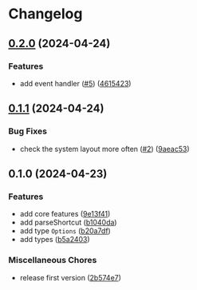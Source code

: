# Changelog

## [0.2.0](https://github.com/ocavue/keyboard-i18n/compare/v0.1.1...v0.2.0) (2024-04-24)


### Features

* add event handler ([#5](https://github.com/ocavue/keyboard-i18n/issues/5)) ([4615423](https://github.com/ocavue/keyboard-i18n/commit/461542351342c7c3ac3360f0a32ec98951a85b87))

## [0.1.1](https://github.com/ocavue/keyboard-i18n/compare/v0.1.0...v0.1.1) (2024-04-24)


### Bug Fixes

* check the system layout more often ([#2](https://github.com/ocavue/keyboard-i18n/issues/2)) ([9aeac53](https://github.com/ocavue/keyboard-i18n/commit/9aeac5311e2e2aa593e6aa860e1864a0371dbc9b))

## 0.1.0 (2024-04-23)


### Features

* add core features ([9e13f41](https://github.com/ocavue/keyboard-i18n/commit/9e13f41b0d1421e66d5cd5bbfdeefa80746db81a))
* add parseShortcut ([b1040da](https://github.com/ocavue/keyboard-i18n/commit/b1040da9121df0a3c70142ecb249d54471c84931))
* add type `Options` ([b20a7df](https://github.com/ocavue/keyboard-i18n/commit/b20a7df92d97e123c547d0d606ccafbab58ed339))
* add types ([b5a2403](https://github.com/ocavue/keyboard-i18n/commit/b5a24031245be5c7a67e0790aeb633fcac5b3f82))


### Miscellaneous Chores

* release first version ([2b574e7](https://github.com/ocavue/keyboard-i18n/commit/2b574e7769dc5e6744260618e3c41aea671b3a60))
